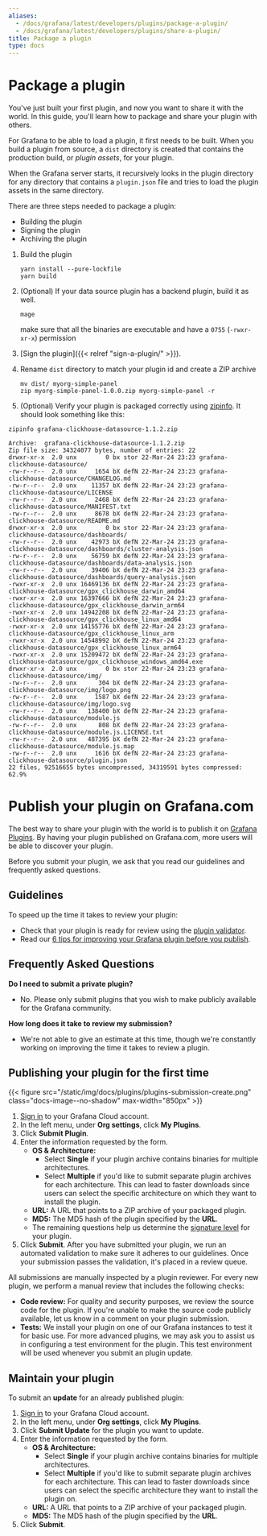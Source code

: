 ```yaml
---
aliases:
  - /docs/grafana/latest/developers/plugins/package-a-plugin/
  - /docs/grafana/latest/developers/plugins/share-a-plugin/
title: Package a plugin
type: docs
---
```


# Package a plugin

You've just built your first plugin, and now you want to share it with the world. In this guide, you'll learn how to package and share your plugin with others.

For Grafana to be able to load a plugin, it first needs to be built. When you build a plugin from source, a `dist` directory is created that contains the production build, or _plugin assets_, for your plugin.

When the Grafana server starts, it recursively looks in the plugin directory for any directory that contains a `plugin.json` file and tries to load the plugin assets in the same directory.

There are three steps needed to package a plugin:

- Building the plugin
- Signing the plugin
- Archiving the plugin

1. Build the plugin

   ```
   yarn install --pure-lockfile
   yarn build
   ```

1. (Optional) If your data source plugin has a backend plugin, build it as well.

   ```
   mage
   ```

   make sure that all the binaries are executable and have a `0755` (`-rwxr-xr-x`) permission

1. [Sign the plugin]({{< relref "sign-a-plugin/" >}}).

1. Rename `dist` directory to match your plugin id and create a ZIP archive

   ```
   mv dist/ myorg-simple-panel
   zip myorg-simple-panel-1.0.0.zip myorg-simple-panel -r
   ```

1. (Optional) Verify your plugin is packaged correctly using [zipinfo](https://linux.die.net/man/1/zipinfo). It should look something like this:

```
zipinfo grafana-clickhouse-datasource-1.1.2.zip

Archive:  grafana-clickhouse-datasource-1.1.2.zip
Zip file size: 34324077 bytes, number of entries: 22
drwxr-xr-x  2.0 unx        0 bx stor 22-Mar-24 23:23 grafana-clickhouse-datasource/
-rw-r--r--  2.0 unx     1654 bX defN 22-Mar-24 23:23 grafana-clickhouse-datasource/CHANGELOG.md
-rw-r--r--  2.0 unx    11357 bX defN 22-Mar-24 23:23 grafana-clickhouse-datasource/LICENSE
-rw-r--r--  2.0 unx     2468 bX defN 22-Mar-24 23:23 grafana-clickhouse-datasource/MANIFEST.txt
-rw-r--r--  2.0 unx     8678 bX defN 22-Mar-24 23:23 grafana-clickhouse-datasource/README.md
drwxr-xr-x  2.0 unx        0 bx stor 22-Mar-24 23:23 grafana-clickhouse-datasource/dashboards/
-rw-r--r--  2.0 unx    42973 bX defN 22-Mar-24 23:23 grafana-clickhouse-datasource/dashboards/cluster-analysis.json
-rw-r--r--  2.0 unx    56759 bX defN 22-Mar-24 23:23 grafana-clickhouse-datasource/dashboards/data-analysis.json
-rw-r--r--  2.0 unx    39406 bX defN 22-Mar-24 23:23 grafana-clickhouse-datasource/dashboards/query-analysis.json
-rwxr-xr-x  2.0 unx 16469136 bX defN 22-Mar-24 23:23 grafana-clickhouse-datasource/gpx_clickhouse_darwin_amd64
-rwxr-xr-x  2.0 unx 16397666 bX defN 22-Mar-24 23:23 grafana-clickhouse-datasource/gpx_clickhouse_darwin_arm64
-rwxr-xr-x  2.0 unx 14942208 bX defN 22-Mar-24 23:23 grafana-clickhouse-datasource/gpx_clickhouse_linux_amd64
-rwxr-xr-x  2.0 unx 14155776 bX defN 22-Mar-24 23:23 grafana-clickhouse-datasource/gpx_clickhouse_linux_arm
-rwxr-xr-x  2.0 unx 14548992 bX defN 22-Mar-24 23:23 grafana-clickhouse-datasource/gpx_clickhouse_linux_arm64
-rwxr-xr-x  2.0 unx 15209472 bX defN 22-Mar-24 23:23 grafana-clickhouse-datasource/gpx_clickhouse_windows_amd64.exe
drwxr-xr-x  2.0 unx        0 bx stor 22-Mar-24 23:23 grafana-clickhouse-datasource/img/
-rw-r--r--  2.0 unx      304 bX defN 22-Mar-24 23:23 grafana-clickhouse-datasource/img/logo.png
-rw-r--r--  2.0 unx     1587 bX defN 22-Mar-24 23:23 grafana-clickhouse-datasource/img/logo.svg
-rw-r--r--  2.0 unx   138400 bX defN 22-Mar-24 23:23 grafana-clickhouse-datasource/module.js
-rw-r--r--  2.0 unx      808 bX defN 22-Mar-24 23:23 grafana-clickhouse-datasource/module.js.LICENSE.txt
-rw-r--r--  2.0 unx   487395 bX defN 22-Mar-24 23:23 grafana-clickhouse-datasource/module.js.map
-rw-r--r--  2.0 unx     1616 bX defN 22-Mar-24 23:23 grafana-clickhouse-datasource/plugin.json
22 files, 92516655 bytes uncompressed, 34319591 bytes compressed:  62.9%
```

# Publish your plugin on Grafana.com

The best way to share your plugin with the world is to publish it on [Grafana Plugins](https://grafana.com/plugins). By having your plugin published on Grafana.com, more users will be able to discover your plugin.

Before you submit your plugin, we ask that you read our guidelines and frequently asked questions.

## Guidelines

To speed up the time it takes to review your plugin:

- Check that your plugin is ready for review using the [plugin validator](https://github.com/grafana/plugin-validator).
- Read our [6 tips for improving your Grafana plugin before you publish](https://grafana.com/blog/2021/01/21/6-tips-for-improving-your-grafana-plugin-before-you-publish/).

## Frequently Asked Questions

**Do I need to submit a private plugin?**

- No. Please only submit plugins that you wish to make publicly available for the Grafana community.

**How long does it take to review my submission?**

- We're not able to give an estimate at this time, though we're constantly working on improving the time it takes to review a plugin.

## Publishing your plugin for the first time

{{< figure src="/static/img/docs/plugins/plugins-submission-create.png" class="docs-image--no-shadow" max-width="850px" >}}

1. [Sign in](https://grafana.com/auth/sign-in) to your Grafana Cloud account.
1. In the left menu, under **Org settings**, click **My Plugins**.
1. Click **Submit Plugin**.
1. Enter the information requested by the form.
   - **OS & Architecture:**
     - Select **Single** if your plugin archive contains binaries for multiple architectures.
     - Select **Multiple** if you'd like to submit separate plugin archives for each architecture. This can lead to faster downloads since users can select the specific architecture on which they want to install the plugin.
   - **URL:** A URL that points to a ZIP archive of your packaged plugin.
   - **MD5:** The MD5 hash of the plugin specified by the **URL**.
   - The remaining questions help us determine the [signature level](https://grafana.com/docs/grafana/latest/plugins/plugin-signatures/#plugin-signature-levels) for your plugin.
1. Click **Submit**.
   After you have submitted your plugin, we run an automated validation to make sure it adheres to our guidelines. Once your submission passes the validation, it's placed in a review queue.

All submissions are manually inspected by a plugin reviewer. For every new plugin, we perform a manual review that includes the following checks:

- **Code review:** For quality and security purposes, we review the source code for the plugin. If you're unable to make the source code publicly available, let us know in a comment on your plugin submission.
- **Tests:** We install your plugin on one of our Grafana instances to test it for basic use. For more advanced plugins, we may ask you to assist us in configuring a test environment for the plugin. This test environment will be used whenever you submit an plugin update.

## Maintain your plugin

To submit an **update** for an already published plugin:

1. [Sign in](https://grafana.com/auth/sign-in) to your Grafana Cloud account.
1. In the left menu, under **Org settings**, click **My Plugins**.
1. Click **Submit Update** for the plugin you want to update.
1. Enter the information requested by the form.
   - **OS & Architecture:**
     - Select **Single** if your plugin archive contains binaries for multiple architectures.
     - Select **Multiple** if you'd like to submit separate plugin archives for each architecture. This can lead to faster downloads since users can select the specific architecture they want to install the plugin on.
   - **URL:** A URL that points to a ZIP archive of your packaged plugin.
   - **MD5:** The MD5 hash of the plugin specified by the **URL**.
1. Click **Submit**.
